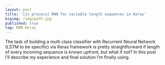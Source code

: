 ```yaml
---
layout: post
title: '[in process] RNN for variable length sequences in Keras'
bigimg: /img/path.jpg
published: true
tag: RNN Keras
---
```


The task of building a multi class classifier with Recurrent Neural Network (LSTM to be specific) via Keras framework is pretty straightforward if length of every incoming sequence is known upfront, but what if not? In this post I’ll describe my experience and  final solution I’m finally using.
